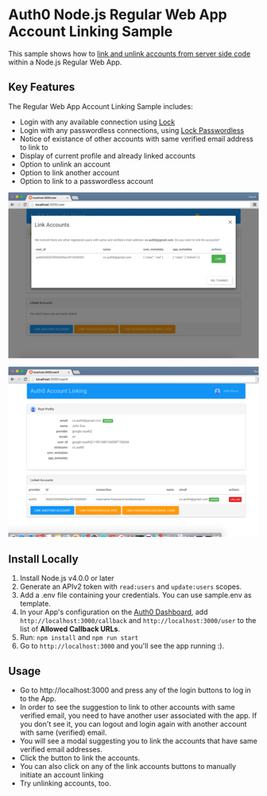 # Auth0 Node.js Regular Web App Account Linking Sample

This sample shows how to [link and unlink accounts from server side code](https://auth0.com/docs/link-accounts/server-side) within a Node.js Regular Web App.

## Key Features

The Regular Web App Account Linking Sample includes:

* Login with any available connection using [Lock](https://github.com/auth0/lock)
* Login with any passwordless connections, using [Lock Passwordless](https://github.com/auth0/lock-passwordless)
* Notice of existance of other accounts with same verified email address to link to
* Display of current profile and already linked accounts
* Option to unlink an account
* Option to link another account
* Option to link to a passwordless account

![](regular-web-app-suggest-linking.png)

![](regular-web-app-user-settings.png)

## Install Locally

1. Install Node.js v4.0.0 or later
2. Generate an APIv2 token with `read:users` and `update:users` scopes.
3. Add a .env file containing your credentials. You can use sample.env as template.
4. In your App's configuration on the [Auth0 Dashboard](https://manage.auth0.com), add `http://localhost:3000/callback` and `http://localhost:3000/user` to the list of **Allowed Callback URLs**. 
5. Run: `npm install` and `npm run start`
6. Go to `http://localhost:3000` and you'll see the app running :).

## Usage

* Go to http://localhost:3000 and press any of the login buttons to log in to the App.
* In order to see the suggestion to link to other accounts with same verified email, you need to have another user associated with the app. If you don't see it, you can logout and login again with another account with same (verified) email.
* You will see a modal suggesting you to link the accounts that have same verified email addresses. 
* Click the button to link the accounts.
* You can also click on any of the link accounts buttons to manually initiate an account linking
* Try unlinking accounts, too.